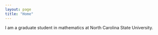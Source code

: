 ```yaml
---
layout: page
title: "Home"
---
```

I am a graduate student in mathematics at North Carolina State University.
